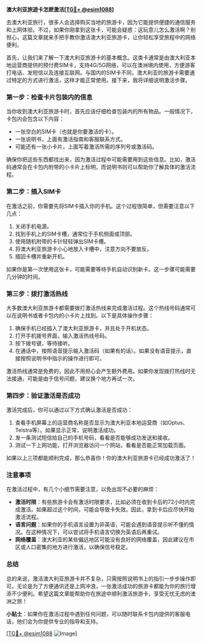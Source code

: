 **澳大利亚旅遊卡怎麽激活[[TG💪+ @esim1088](https://t.me/s/esim1088)]**

去澳大利亚旅行，很多人会选择购买当地的旅游卡，因为它能提供便捷的通信服务和上网体验。不过，如果你刚拿到这张卡，可能会疑惑：这玩意儿怎么激活啊？别担心，这篇文章就来手把手教你激活澳大利亚旅游卡，让你轻松享受旅程中的网络便利。

首先，让我们来了解一下澳大利亚旅游卡的基本概念。这类卡通常是由澳大利亚本地运营商提供的预付费SIM卡，支持4G/5G网络，可以在澳洲境内使用，方便游客打电话、发短信以及连接互联网。与国内的SIM卡不同，澳大利亚的旅游卡需要通过特定的方式进行激活，这样才能正常使用。接下来，我将详细说明激活步骤。

### **第一步：检查卡片包装内的信息**
当你收到澳大利亚旅游卡时，首先应该仔细检查包装内的所有物品。一般情况下，卡包内会包含以下内容：
- 一张空白的SIM卡（也就是你要激活的卡）。
- 一张说明书，上面有激活指南和客服联系方式。
- 可能还有一张小卡片，上面写着激活所需的序列号或激活码。

确保你把这些东西都找出来，因为激活过程中可能需要用到这些信息。比如，激活码通常会在卡包内附带的小卡片上标明，而说明书则可以帮助你了解具体的激活流程。

### **第二步：插入SIM卡**
在激活之前，你需要先将SIM卡插入你的手机。这个过程很简单，但需要注意以下几点：

1. 关闭手机电源。
2. 找到手机上的SIM卡槽，通常位于手机侧面或顶部。
3. 使用随机附带的卡针轻轻弹出SIM卡槽。
4. 将澳大利亚旅游卡小心地放入卡槽中，注意方向不要放反。
5. 插回卡槽并重新开机。

如果你是第一次使用这张卡，可能需要等待手机自动识别新卡。这一步骤可能需要几分钟的时间。

### **第三步：拨打激活热线**
大多数澳大利亚旅游卡都需要拨打激活热线来完成激活过程。这个热线号码通常可以在说明书或者卡包内的小卡片上找到。以下是具体操作步骤：

1. 确保手机已经插入了澳大利亚旅游卡，并且处于开机状态。
2. 打开手机拨号界面，输入激活热线号码。
3. 按下拨号键，等待接听。
4. 在通话中，按照语音提示输入激活码（如果有的话）。如果没有语音提示，直接按照说明书中指示的操作进行即可。

激活热线通常是免费的，因此不用担心会产生额外费用。如果你发现拨打热线时无法接通，可能是由于信号问题，建议换个地方再试一次。

### **第四步：验证激活是否成功**
激活完成后，你可以通过以下方式确认激活是否成功：

1. 查看手机屏幕上的运营商名称是否显示为澳大利亚本地运营商（如Optus、Telstra等）。如果显示正常，说明激活成功。
2. 发一条测试短信给自己的手机号码，看看是否能够成功发送和接收。
3. 测试一下上网功能，打开浏览器访问一个网站，看看是否能正常加载页面。

如果以上三项都能顺利完成，那么恭喜你！你的澳大利亚旅游卡已经成功激活了！

### **注意事项**
在激活过程中，有几个小细节需要注意，以免出现不必要的麻烦：

- **激活时限**：有些旅游卡会有激活时限要求，比如必须在收到卡后的72小时内完成激活。如果超过这个时间，可能会导致卡失效。因此，拿到卡后应尽快开始激活流程。
- **语言问题**：如果你的手机语言设置为非英语，可能会遇到语音提示听不懂的情况。在这种情况下，可以尝试将手机语言切换为英语后再重试。
- **网络覆盖**：澳大利亚的某些偏远地区可能没有良好的网络覆盖，因此建议在市区或人口密集的地方进行激活，以确保信号稳定。

### **总结**
总的来说，激活澳大利亚旅游卡并不复杂，只需按照说明书上的指引一步步操作即可。无论是为了方便通讯还是上网冲浪，一张激活成功的旅游卡都能为你的旅行增添不少便利。希望这篇文章能帮助你在旅途中顺利激活旅游卡，享受无忧无虑的澳洲之旅！

**小贴士**：如果你在激活过程中遇到任何问题，可以随时联系卡包内提供的客服电话，他们会为你提供专业的指导和支持。

[[TG💪+ @esim1088](https://t.me/s/esim1088) ![Image](https://i.postimg.cc/4NQfJmqS/Snipaste-2025-05-13-00-14-12.png)]